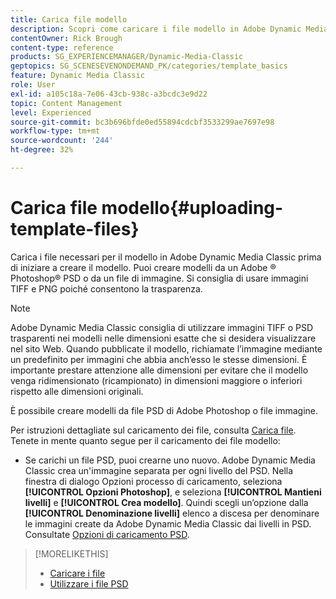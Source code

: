 ```yaml
---
title: Carica file modello
description: Scopri come caricare i file modello in Adobe Dynamic Media Classic.
contentOwner: Rick Brough
content-type: reference
products: SG_EXPERIENCEMANAGER/Dynamic-Media-Classic
geptopics: SG_SCENESEVENONDEMAND_PK/categories/template_basics
feature: Dynamic Media Classic
role: User
exl-id: a105c18a-7e06-43cb-938c-a3bcdc3e9d22
topic: Content Management
level: Experienced
source-git-commit: bc3b696bfde0ed55894cdcbf3533299ae7697e98
workflow-type: tm+mt
source-wordcount: '244'
ht-degree: 32%

---
```


# Carica file modello{#uploading-template-files}

Carica i file necessari per il modello in Adobe Dynamic Media Classic prima di iniziare a creare il modello. Puoi creare modelli da un Adobe ® Photoshop® PSD o da un file di immagine. Si consiglia di usare immagini TIFF e PNG poiché consentono la trasparenza.

>[!NOTE]
>
>Adobe Dynamic Media Classic consiglia di utilizzare immagini TIFF o PSD trasparenti nei modelli nelle dimensioni esatte che si desidera visualizzare nel sito Web. Quando pubblicate il modello, richiamate l’immagine mediante un predefinito per immagini che abbia anch’esso le stesse dimensioni. È importante prestare attenzione alle dimensioni per evitare che il modello venga ridimensionato (ricampionato) in dimensioni maggiore o inferiori rispetto alle dimensioni originali.

È possibile creare modelli da file PSD di Adobe Photoshop o file immagine.

Per istruzioni dettagliate sul caricamento dei file, consulta [Carica file](uploading-files.md#uploading_files). Tenete in mente quanto segue per il caricamento dei file modello:

* Se carichi un file PSD, puoi crearne uno nuovo. Adobe Dynamic Media Classic crea un&#39;immagine separata per ogni livello del PSD. Nella finestra di dialogo Opzioni processo di caricamento, seleziona **[!UICONTROL Opzioni Photoshop]**, e seleziona **[!UICONTROL Mantieni livelli]** e **[!UICONTROL Crea modello]**. Quindi scegli un’opzione dalla **[!UICONTROL Denominazione livelli]** elenco a discesa per denominare le immagini create da Adobe Dynamic Media Classic dai livelli in PSD.
Consultate [Opzioni di caricamento PSD](psd-files.md#psd_upload_options).
<!-- THERE IS NO LONGER AN IMAGE EDITING OPTIONS MENU * If you are uploading images, you can create a mask from its clipping path. This option applies to images created with image-editing applications in which a clipping path was created. In the Upload Job Options dialog box, select Image Editing Options and select the Create Mask From Clipping Path option. 
See [Image editing options at upload](image-editing-options-upload.md#image-editing-options-at-upload). -->

>[!MORELIKETHIS]
>
>* [Caricare i file](uploading-files.md#uploading_your_files)
>* [Utilizzare i file PSD](psd-files.md#working_with_psd_files)
